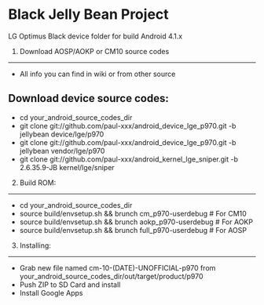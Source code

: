 Black Jelly Bean Project
========================
LG Optimus Black device folder for build Android 4.1.x

1. Download AOSP/AOKP or CM10 source codes
------------------------------------------
- All info you can find in wiki or from other source

Download device source codes:
-----------------------------
- cd your_android_source_codes_dir
- git clone git://github.com/paul-xxx/android_device_lge_p970.git -b jellybean device/lge/p970
- git clone git://github.com/paul-xxx/android_device_lge_p970.git -b jellybean vendor/lge/p970
- git clone git://github.com/paul-xxx/android_kernel_lge_sniper.git -b 2.6.35.9-JB kernel/lge/sniper

2. Build ROM:
----------
- cd your_android_source_codes_dir
- source build/envsetup.sh && brunch cm_p970-userdebug # For CM10
- source build/envsetup.sh && brunch aokp_p970-userdebug # For AOKP
- source build/envsetup.sh && brunch full_p970-userdebug # For AOSP

3. Installing:
-----------
- Grab new file named cm-10-(DATE)-UNOFFICIAL-p970 from your_android_source_codes_dir/out/target/product/p970
- Push ZIP to SD Card and install
- Install Google Apps
